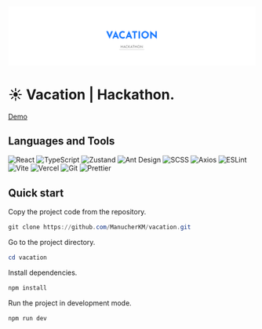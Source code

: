![Banner](https://github.com/ManucherKM/vacation/blob/master/preview/Banner.png?raw=true)

# ☀️ Vacation | Hackathon.

[Demo](https://vacation-mu.vercel.app)

## Languages and Tools

![React](https://img.shields.io/badge/-React-000?style=for-the-badge&logo=React&logoColor=5ed3f3)
![TypeScript](https://img.shields.io/badge/-TypeScript-000?style=for-the-badge&logo=TypeScript&logoColor=3178C6)
![Zustand](https://img.shields.io/badge/-Zustand-000?style=for-the-badge)
![Ant Design](https://img.shields.io/badge/-AntDesign-000?style=for-the-badge&logo=AntDesign&logoColor=107cff)
![SCSS](https://img.shields.io/badge/-SCSS-000?style=for-the-badge&logo=sass&logoColor=CD6799)
![Axios](https://img.shields.io/badge/-axios-000?style=for-the-badge&logo=axios&logoColor=5728dd)
![ESLint](https://img.shields.io/badge/-ESLint-000?style=for-the-badge&logo=ESLint&logoColor=482fbd)
![Vite](https://img.shields.io/badge/-Vite-000?style=for-the-badge&logo=Vite&logoColor=9d53f6)
![Vercel](https://img.shields.io/badge/-Vercel-000?style=for-the-badge&logo=Vercel&logoColor=fff)
![Git](https://img.shields.io/badge/-Git-000?style=for-the-badge&logo=Git&logoColor=e84d31)
![Prettier](https://img.shields.io/badge/-Prettier-000?style=for-the-badge&logo=Prettier&logoColor=426675)

## Quick start

Copy the project code from the repository.

```powershell
git clone https://github.com/ManucherKM/vacation.git
```

Go to the project directory.

```powershell
cd vacation
```

Install dependencies.

```powershell
npm install
```

Run the project in development mode.

```powershell
npm run dev
```

